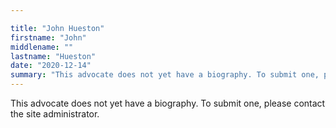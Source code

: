 ```yaml
---

title: "John Hueston"
firstname: "John"
middlename: ""
lastname: "Hueston"
date: "2020-12-14"
summary: "This advocate does not yet have a biography. To submit one, please contact the site administrator."
---
```

This advocate does not yet have a biography. To submit one, please contact the site administrator.

